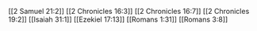[[2 Samuel 21:2]]
[[2 Chronicles 16:3]]
[[2 Chronicles 16:7]]
[[2 Chronicles 19:2]]
[[Isaiah 31:1]]
[[Ezekiel 17:13]]
[[Romans 1:31]]
[[Romans 3:8]]
